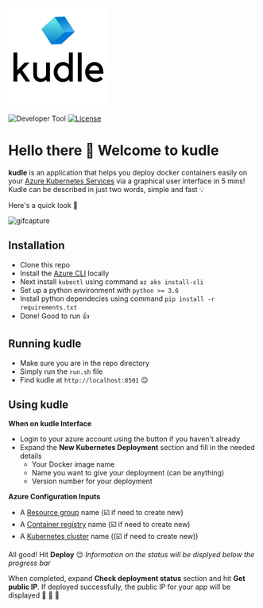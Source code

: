 <img src="images/logo2.png" alt="Projectlogo" width="200">

![Developer Tool](https://img.shields.io/badge/microsoft%20azure-0089D6?style=for-the-badge&logo=microsoft-azure&logoColor=white)
[![License](https://img.shields.io/badge/License-Apache%202.0-blue.svg)](https://github.com/miranthajayatilake/kudle/blob/main/LICENSE)

# Hello there :wave: Welcome to kudle 

**kudle** is an application that helps you deploy docker containers easily on your [Azure Kubernetes Services](https://docs.microsoft.com/en-us/azure/aks/intro-kubernetes) via a graphical user interface in 5 mins! Kudle can be described in just two words, simple and fast :bulb: 

Here's a quick look :eyes: 

<!-- ![](images/gif_capture.gif) -->
<img src="images/gif_capture.gif" alt="gifcapture" width="500">

## Installation

- Clone this repo
- Install the [Azure CLI](https://docs.microsoft.com/en-us/cli/azure/install-azure-cli) locally
- Next install `kubectl` using command `az aks install-cli`
- Set up a python environment with `python >= 3.6`
- Install python dependecies using command `pip install -r requirements.txt`
- Done! Good to run :thumbsup:

## Running kudle

- Make sure you are in the repo directory
- Simply run the `run.sh` file
- Find kudle at `http://localhost:8501` :relieved:

## Using kudle

**When on kudle Interface**

- Login to your azure account using the button if you haven't already
- Expand the **New Kubernetes Deployment** section and fill in the needed details
    - Your Docker image name 
    - Name you want to give your deployment (can be anything)
    - Version number for your deployment

**Azure Configuration Inputs**
- A [Resource group](https://docs.microsoft.com/en-us/azure/azure-resource-manager/management/manage-resource-groups-portal) name (:ballot_box_with_check: if need to create new)
- A [Container registry](https://docs.microsoft.com/en-us/azure/container-registry/container-registry-intro) name (:ballot_box_with_check: if need to create new)
- A [Kubernetes cluster](https://docs.microsoft.com/en-us/azure/aks/intro-kubernetes) name ((:ballot_box_with_check: if need to create new))

All good! Hit **Deploy** :relieved:
*Information on the status will be displyed below the progress bar*

When completed, expand **Check deployment status** section and hit **Get public IP**. If deployed successfully, the public IP for your app will be displayed :clap: :clap: :clap:
